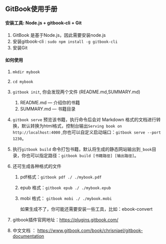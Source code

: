 <!--
 * @Author: hf
 * @Date: 2019-04-19 15:39:50
 * @LastEditTime: 2022-09-20 15:53:38
 * @LastEditors: hf
-->
## GitBook使用手册

#### 安装工具: Node.js + gitbook-cli + Git

1. GitBook 是基于Node.js，因此需要安装node.js
2. 安装gitbook-cli :  `sudo npm install -g gitbook-cli`
3. 安装Git

#### 如何使用

1. `mkdir mybook`

2. `cd mybook`

3. `gitbook init`, 你会发现两个文件 (README.md,SUMMARY.md)
   1. README.md — 介绍你的书籍
   2. SUMMARY.md — 书籍目录

4. `gitbook serve` 预览该书籍，执行命令后会对 Markdown 格式的文档进行转换，默认转换为html格式，控制台输出`Serving book on http://localhost:4000` ,你也可以自定义启动端口：`gitbook serve --port 1230`。

5. 执行`gitbook build` 命令打包书籍，默认将生成的静态网站输出到`_book`目录，你也可以指定路径：`gitbook build [书籍路径] [输出路径]`。

6. 还可生成各种格式的文件

   1. pdf格式：`gitbook pdf ./ ./mybook.pdf`

   2. epub 格式：`gitbook epub ./ ./mybook.epub`

   3. mobi 格式： `gitbook mobi ./ ./mybook.mobi`

      如果生成不了，你可能还需要安装一些工具，比如：ebook-convert 

7. gitbook插件官网地址：https://plugins.gitbook.com/
8. 中文文档 ： https://www.gitbook.com/book/chrisniael/gitbook-documentation







